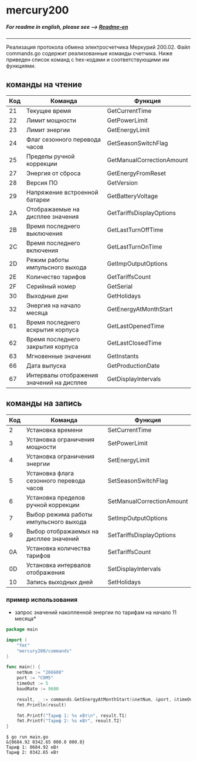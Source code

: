 # mercury200

##### For readme in english, please see --> [Readme-en](../blob/merc-go/Readme.md)

----
Реализация протокола обмена электросчетчика Меркурий 200.02.
Файл commands.go содержит реализованные команды счетчика. Ниже приведен список команд с hex-кодами и соответствующими им функциями.

## команды на чтение

Код | Команда | Функция |
--- | --- | --- |
21 | Текущее время | GetCurrentTime
22 | Лимит мощности | GetPowerLimit
23 | Лимит энергии | GetEnergyLimit
24 | Флаг сезонного перевода часов | GetSeasonSwitchFlag
25 | Пределы ручной коррекции | GetManualCorrectionAmount
27 | Энергия от сброса | GetEnergyFromReset
28 | Версия ПО | GetVersion
29 | Напряжение встроенной батареи | GetBatteryVoltage
2A | Отображаемые на дисплее значения | GetTariffsDisplayOptions
2B | Время последнего выключения | GetLastTurnOffTime
2C | Время последнего включения | GetLastTurnOnTime
2D | Режим работы импульсного выхода | GetImpOutputOptions
2E | Количество тарифов | GetTariffsCount
2F | Серийный номер | GetSerial
30 | Выходные дни | GetHolidays
32 | Энергия на начало месяца | GetEnergyAtMonthStart	
61 | Время последнего вскрытия корпуса | GetLastOpenedTime
62 | Время последнего закрытия корпуса | GetLastClosedTime
63 | Мгновенные значения | GetInstants	
66 | Дата выпуска | GetProductionDate
67 | Интервалы отображения значений на дисплее | GetDisplayIntervals

## команды на запись

Код | Команда | Функция |
--- | --- | --- |
2 | Установка времени | SetCurrentTime
3 | Установка ограничения мощности |  SetPowerLimit
4 | Установка ограничения энергии |  SetEnergyLimit
5 | Установка флага сезонного перевода часов |  SetSeasonSwitchFlag
6 | Установка пределов ручной коррекции |  SetManualCorrectionAmount
7 | Выбор режима работы импульсного выхода |  SetImpOutputOptions	
9 | Выбор отображаемых на дисплее значений |  SetTariffsDisplayOptions
0A | Установка количества тарифов |  SetTariffsCount	
0D | Установка интервалов отображения |  SetDisplayIntervals	
10 | Запись выходных дней  |  SetHolidays

### пример использования

* запрос значений накопленной энергии по тарифам на начало 11 месяца*

```go
package main

import (
	"fmt"
	"mercury200/commands"
)

func main() {
	netNum := "266608"
	port := "COM5"
	timeOut := 5
	baudRate := 9600

	result, _ := commands.GetEnergyAtMonthStart(&netNum, &port, &timeOut, &baudRate, 11)
	fmt.Println(result)

	fmt.Printf("Тариф 1: %s кВт\n", result.T1)
	fmt.Printf("Тариф 2: %s кВт", result.T2)
}
```

```shell
$ go run main.go
&{0684.92 0342.65 000.0 000.0}
Тариф 1: 0684.92 кВт
Тариф 2: 0342.65 кВт
```

